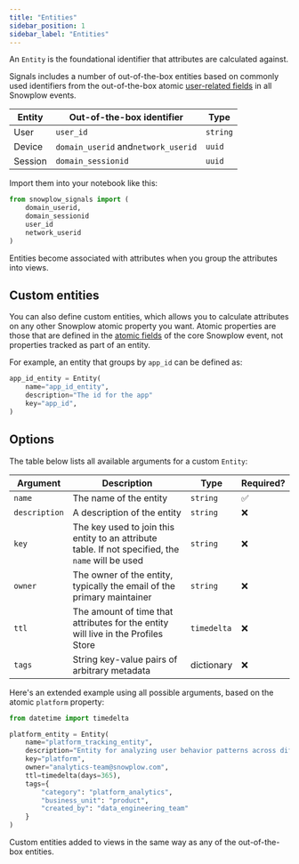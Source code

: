 ```yaml
---
title: "Entities"
sidebar_position: 1
sidebar_label: "Entities"
---
```


An `Entity` is the foundational identifier that attributes are calculated against.

Signals includes a number of out-of-the-box entities based on commonly used identifiers from the out-of-the-box atomic [user-related fields](/docs/fundamentals/canonical-event/index.md#user-related-fields) in all Snowplow events.

| Entity  | Out-of-the-box identifier           | Type     |
| ------- | ----------------------------------- | -------- |
| User    | `user_id`                           | `string` |
| Device  | `domain_userid` and`network_userid` | `uuid`   |
| Session | `domain_sessionid`                  | `uuid`   |

Import them into your notebook like this:

```python
from snowplow_signals import (
    domain_userid,
    domain_sessionid
    user_id
    network_userid
)
```

Entities become associated with attributes when you group the attributes into views.

## Custom entities

You can also define custom entities, which allows you to calculate attributes on any other Snowplow atomic property you want. Atomic properties are those that are defined in the [atomic fields](/docs/fundamentals/canonical-event/index.md#atomic-fields) of the core Snowplow event, not properties tracked as part of an entity.

For example, an entity that groups by `app_id` can be defined as:

```python
app_id_entity = Entity(
    name="app_id_entity",
    description="The id for the app"
    key="app_id",
)
```

## Options

The table below lists all available arguments for a custom `Entity`:

| Argument      | Description                                                                                       | Type        | Required? |
| ------------- | ------------------------------------------------------------------------------------------------- | ----------- | --------- |
| `name`        | The name of the entity                                                                            | `string`    | ✅         |
| `description` | A description of the entity                                                                       | `string`    | ❌         |
| `key`         | The key used to join this entity to an attribute table. If not specified, the `name` will be used | `string`    | ❌         |
| `owner`       | The owner of the entity, typically the email of the primary maintainer                            | `string`    | ❌         |
| `ttl`         | The amount of time that attributes for the entity will live in the Profiles Store                 | `timedelta` | ❌         |
| `tags`        | String key-value pairs of arbitrary metadata                                                      | dictionary  | ❌         |

Here's an extended example using all possible arguments, based on the atomic `platform` property:

```python
from datetime import timedelta

platform_entity = Entity(
    name="platform_tracking_entity",
    description="Entity for analyzing user behavior patterns across different platforms (web, mobile, server-side) to understand cross-platform engagement and optimize user experience",
    key="platform",
    owner="analytics-team@snowplow.com",
    ttl=timedelta(days=365),
    tags={
        "category": "platform_analytics",
        "business_unit": "product",
        "created_by": "data_engineering_team"
    }
)
```

Custom entities added to views in the same way as any of the out-of-the-box entities.
